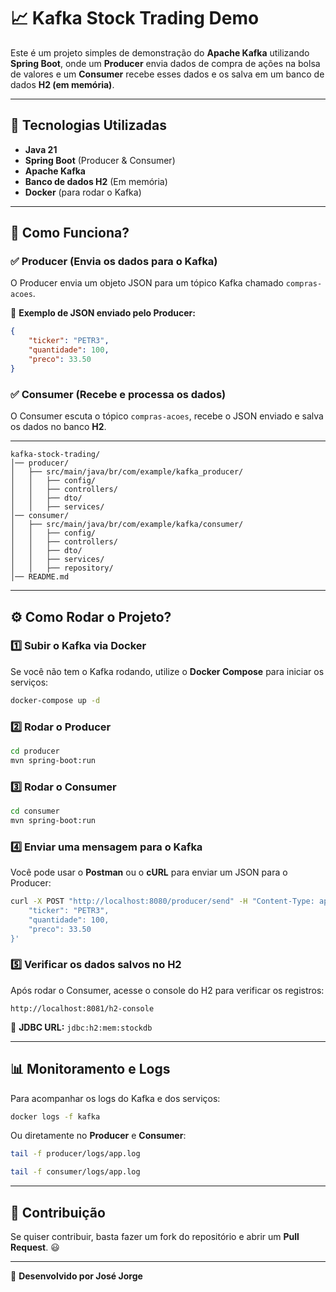 # 📈 Kafka Stock Trading Demo

Este é um projeto simples de demonstração do **Apache Kafka** utilizando **Spring Boot**, onde um **Producer** envia dados de compra de ações na bolsa de valores e um **Consumer** recebe esses dados e os salva em um banco de dados **H2 (em memória)**.

---

## 📌 Tecnologias Utilizadas

- **Java 21**
- **Spring Boot** (Producer & Consumer)
- **Apache Kafka**
- **Banco de dados H2** (Em memória)
- **Docker** (para rodar o Kafka)

---

## 🚀 Como Funciona?

### ✅ **Producer** (Envia os dados para o Kafka)
O Producer envia um objeto JSON para um tópico Kafka chamado `compras-acoes`.

🔹 **Exemplo de JSON enviado pelo Producer:**
```json
{
    "ticker": "PETR3",
    "quantidade": 100,
    "preco": 33.50
}
```

### ✅ **Consumer** (Recebe e processa os dados)
O Consumer escuta o tópico `compras-acoes`, recebe o JSON enviado e salva os dados no banco **H2**.

---

```
kafka-stock-trading/
│── producer/
│   ├── src/main/java/br/com/example/kafka_producer/
│   │   ├── config/
│   │   ├── controllers/
│   │   ├── dto/
│   │   ├── services/
│── consumer/
│   ├── src/main/java/br/com/example/kafka/consumer/
│   │   ├── config/
│   │   ├── controllers/
│   │   ├── dto/
│   │   ├── services/
│   │   ├── repository/
│── README.md
```

---

## ⚙️ Como Rodar o Projeto?

### 1️⃣ **Subir o Kafka via Docker**
Se você não tem o Kafka rodando, utilize o **Docker Compose** para iniciar os serviços:
```sh
docker-compose up -d
```

### 2️⃣ **Rodar o Producer**
```sh
cd producer
mvn spring-boot:run
```

### 3️⃣ **Rodar o Consumer**
```sh
cd consumer
mvn spring-boot:run
```

### 4️⃣ **Enviar uma mensagem para o Kafka**
Você pode usar o **Postman** ou o **cURL** para enviar um JSON para o Producer:
```sh
curl -X POST "http://localhost:8080/producer/send" -H "Content-Type: application/json" -d '{
    "ticker": "PETR3",
    "quantidade": 100,
    "preco": 33.50
}'
```

### 5️⃣ **Verificar os dados salvos no H2**
Após rodar o Consumer, acesse o console do H2 para verificar os registros:
```
http://localhost:8081/h2-console
```
🔹 **JDBC URL:** `jdbc:h2:mem:stockdb`

---

## 📊 Monitoramento e Logs
Para acompanhar os logs do Kafka e dos serviços:
```sh
docker logs -f kafka
```
Ou diretamente no **Producer** e **Consumer**:
```sh
tail -f producer/logs/app.log
```
```sh
tail -f consumer/logs/app.log
```

---

## 📌 Contribuição
Se quiser contribuir, basta fazer um fork do repositório e abrir um **Pull Request**. 😃

---

🚀 **Desenvolvido por José Jorge**
